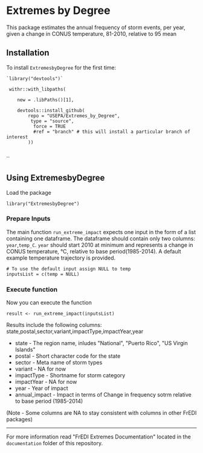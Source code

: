 # Extremes by Degree

This package estimates the annual frequency of storm events, per year, given a change in CONUS temperature, 81-2010, relative to 95 mean

## Installation

To install `ExtremesbyDegree` for the first time:

```
`library("devtools")`

 withr::with_libpaths(  
 
    new = .libPaths()[1],  
    
    devtools::install_github(  
        repo = "USEPA/Extremes_by_Degree",  
         type = "source",  
          force = TRUE  
          #ref = "branch" # this will install a particular branch of interest
        ))
        
```

``

## Using ExtremesbyDegree

Load the package 
```
library("ExtremesbyDegree")
```
### Prepare Inputs

The main function `run_extreme_impact` expects one input in the form of a list containing one dataframe. The dataframe should contain only two columns: `year`,`temp_C`. `year` should start 2010 at minimum and represents a change in CONUS temperature, °C, relative to base period(1985-2014). A default example temperature trajectory is provided.
```
# To use the default input assign NULL to temp
inputsList = c(temp = NULL)
```

### Execute function
Now you can execute the function 
```
result <- run_extreme_impact(inputsList)
```
Results include the following columns: state,postal,sector,variant,impactType,impactYear,year

* state - The region name, inludes "National", "Puerto Rico", "US Virgin Islands"
* postal - Short character code for the state
* sector - Meta name of storm types
* variant - NA for now 
* impactType - Shortname for storm category
* impactYear - NA for now
* year - Year of impact
* annual_impact - Impact in terms of Change in frequency sotrm relative to base period (1985-2014)

(Note - Some columns are NA to stay consistent with columns in other FrEDI packages)


----------------------------------------------------------------------------------
For more information read "FrEDI Extremes Documentation" located in the `documentation` folder of this repository.

